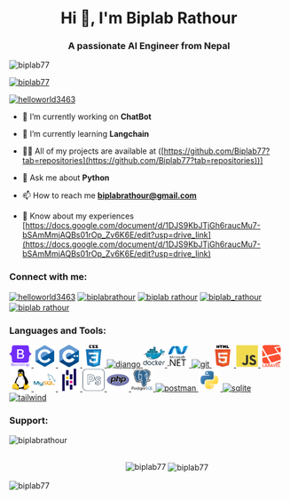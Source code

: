 <h1 align="center">Hi 👋, I'm Biplab Rathour</h1>
<h3 align="center">A passionate AI Engineer from Nepal</h3>

<p align="left"> <img src="https://komarev.com/ghpvc/?username=biplab77&label=Profile%20views&color=0e75b6&style=flat" alt="biplab77" /> </p>

<p align="left"> <a href="https://github.com/ryo-ma/github-profile-trophy"><img src="https://github-profile-trophy.vercel.app/?username=biplab77" alt="biplab77" /></a> </p>

<p align="left"> <a href="https://twitter.com/helloworld3463" target="blank"><img src="https://img.shields.io/twitter/follow/helloworld3463?logo=twitter&style=for-the-badge" alt="helloworld3463" /></a> </p>

- 🔭 I’m currently working on **ChatBot**

- 🌱 I’m currently learning **Langchain**

- 👨‍💻 All of my projects are available at ([https://github.com/Biplab77?tab=repositories](https://github.com/Biplab77?tab=repositories))]

- 💬 Ask me about **Python**

- 📫 How to reach me **biplabrathour@gmail.com**

- 📄 Know about my experiences [https://docs.google.com/document/d/1DJS9KbJTjGh6raucMu7-bSAmMmjAQBs01rOp_Zv6K6E/edit?usp=drive_link](https://docs.google.com/document/d/1DJS9KbJTjGh6raucMu7-bSAmMmjAQBs01rOp_Zv6K6E/edit?usp=drive_link)

<h3 align="left">Connect with me:</h3>
<p align="left">
<a href="https://twitter.com/helloworld3463" target="blank"><img align="center" src="https://raw.githubusercontent.com/rahuldkjain/github-profile-readme-generator/master/src/images/icons/Social/twitter.svg" alt="helloworld3463" height="30" width="40" /></a>
<a href="https://linkedin.com/in/biplabrathour" target="blank"><img align="center" src="https://raw.githubusercontent.com/rahuldkjain/github-profile-readme-generator/master/src/images/icons/Social/linked-in-alt.svg" alt="biplabrathour" height="30" width="40" /></a>
<a href="https://fb.com/profile.php?id=100008699442196" target="blank"><img align="center" src="https://raw.githubusercontent.com/rahuldkjain/github-profile-readme-generator/master/src/images/icons/Social/facebook.svg" alt="biplab rathour" height="30" width="40" /></a>
<a href="https://instagram.com/biplab_rathour" target="blank"><img align="center" src="https://raw.githubusercontent.com/rahuldkjain/github-profile-readme-generator/master/src/images/icons/Social/instagram.svg" alt="biplab_rathour" height="30" width="40" /></a>
<a href="https://www.youtube.com/@biplabrathour3723" target="blank"><img align="center" src="https://raw.githubusercontent.com/rahuldkjain/github-profile-readme-generator/master/src/images/icons/Social/youtube.svg" alt="biplab rathour" height="30" width="40" /></a>
</p>

<h3 align="left">Languages and Tools:</h3>
<p align="left"> <a href="https://getbootstrap.com" target="_blank" rel="noreferrer"> <img src="https://raw.githubusercontent.com/devicons/devicon/master/icons/bootstrap/bootstrap-plain-wordmark.svg" alt="bootstrap" width="40" height="40"/> </a> <a href="https://www.cprogramming.com/" target="_blank" rel="noreferrer"> <img src="https://raw.githubusercontent.com/devicons/devicon/master/icons/c/c-original.svg" alt="c" width="40" height="40"/> </a> <a href="https://www.w3schools.com/cpp/" target="_blank" rel="noreferrer"> <img src="https://raw.githubusercontent.com/devicons/devicon/master/icons/cplusplus/cplusplus-original.svg" alt="cplusplus" width="40" height="40"/> </a> <a href="https://www.w3schools.com/css/" target="_blank" rel="noreferrer"> <img src="https://raw.githubusercontent.com/devicons/devicon/master/icons/css3/css3-original-wordmark.svg" alt="css3" width="40" height="40"/> </a> <a href="https://www.djangoproject.com/" target="_blank" rel="noreferrer"> <img src="https://cdn.worldvectorlogo.com/logos/django.svg" alt="django" width="40" height="40"/> </a> <a href="https://www.docker.com/" target="_blank" rel="noreferrer"> <img src="https://raw.githubusercontent.com/devicons/devicon/master/icons/docker/docker-original-wordmark.svg" alt="docker" width="40" height="40"/> </a> <a href="https://dotnet.microsoft.com/" target="_blank" rel="noreferrer"> <img src="https://raw.githubusercontent.com/devicons/devicon/master/icons/dot-net/dot-net-original-wordmark.svg" alt="dotnet" width="40" height="40"/> </a> <a href="https://git-scm.com/" target="_blank" rel="noreferrer"> <img src="https://www.vectorlogo.zone/logos/git-scm/git-scm-icon.svg" alt="git" width="40" height="40"/> </a> <a href="https://www.w3.org/html/" target="_blank" rel="noreferrer"> <img src="https://raw.githubusercontent.com/devicons/devicon/master/icons/html5/html5-original-wordmark.svg" alt="html5" width="40" height="40"/> </a> <a href="https://developer.mozilla.org/en-US/docs/Web/JavaScript" target="_blank" rel="noreferrer"> <img src="https://raw.githubusercontent.com/devicons/devicon/master/icons/javascript/javascript-original.svg" alt="javascript" width="40" height="40"/> </a> <a href="https://laravel.com/" target="_blank" rel="noreferrer"> <img src="https://raw.githubusercontent.com/devicons/devicon/master/icons/laravel/laravel-plain-wordmark.svg" alt="laravel" width="40" height="40"/> </a> <a href="https://www.linux.org/" target="_blank" rel="noreferrer"> <img src="https://raw.githubusercontent.com/devicons/devicon/master/icons/linux/linux-original.svg" alt="linux" width="40" height="40"/> </a> <a href="https://www.mysql.com/" target="_blank" rel="noreferrer"> <img src="https://raw.githubusercontent.com/devicons/devicon/master/icons/mysql/mysql-original-wordmark.svg" alt="mysql" width="40" height="40"/> </a> <a href="https://pandas.pydata.org/" target="_blank" rel="noreferrer"> <img src="https://raw.githubusercontent.com/devicons/devicon/2ae2a900d2f041da66e950e4d48052658d850630/icons/pandas/pandas-original.svg" alt="pandas" width="40" height="40"/> </a> <a href="https://www.photoshop.com/en" target="_blank" rel="noreferrer"> <img src="https://raw.githubusercontent.com/devicons/devicon/master/icons/photoshop/photoshop-line.svg" alt="photoshop" width="40" height="40"/> </a> <a href="https://www.php.net" target="_blank" rel="noreferrer"> <img src="https://raw.githubusercontent.com/devicons/devicon/master/icons/php/php-original.svg" alt="php" width="40" height="40"/> </a> <a href="https://www.postgresql.org" target="_blank" rel="noreferrer"> <img src="https://raw.githubusercontent.com/devicons/devicon/master/icons/postgresql/postgresql-original-wordmark.svg" alt="postgresql" width="40" height="40"/> </a> <a href="https://postman.com" target="_blank" rel="noreferrer"> <img src="https://www.vectorlogo.zone/logos/getpostman/getpostman-icon.svg" alt="postman" width="40" height="40"/> </a> <a href="https://www.python.org" target="_blank" rel="noreferrer"> <img src="https://raw.githubusercontent.com/devicons/devicon/master/icons/python/python-original.svg" alt="python" width="40" height="40"/> </a> <a href="https://www.sqlite.org/" target="_blank" rel="noreferrer"> <img src="https://www.vectorlogo.zone/logos/sqlite/sqlite-icon.svg" alt="sqlite" width="40" height="40"/> </a> <a href="https://tailwindcss.com/" target="_blank" rel="noreferrer"> <img src="https://www.vectorlogo.zone/logos/tailwindcss/tailwindcss-icon.svg" alt="tailwind" width="40" height="40"/> </a> </p>

<h3 align="left">Support:</h3>
<p><a href="https://www.buymeacoffee.com/biplabrathour"> <img align="left" src="https://cdn.buymeacoffee.com/buttons/v2/default-yellow.png" height="50" width="210" alt="biplabrathour" /></a></p><br><br>

<p><img align="left" src="https://github-readme-stats.vercel.app/api/top-langs?username=biplab77&show_icons=true&locale=en&layout=compact" alt="biplab77" /></p>

<p>&nbsp;<img align="center" src="https://github-readme-stats.vercel.app/api?username=biplab77&show_icons=true&locale=en" alt="biplab77" /></p>

<p><img align="center" src="https://github-readme-streak-stats.herokuapp.com/?user=biplab77&" alt="biplab77" /></p>
